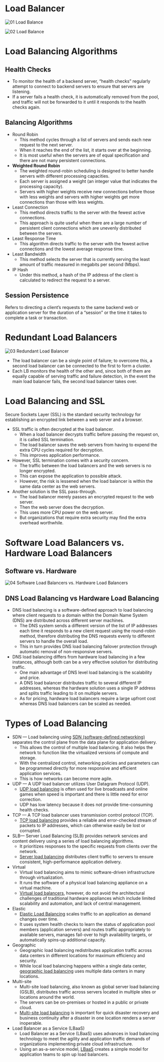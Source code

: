 # Load Balancer
![01 Load Balance](https://raw.githubusercontent.com/lambda826/My-Notebook/master/08%20Distributed%20System/01%20System%20Design/01%20System%20Design%20Tools/resource/load%20balance/01%20Load%20Balance.png)

![02 Load Balance](https://raw.githubusercontent.com/lambda826/My-Notebook/master/08%20Distributed%20System/01%20System%20Design/01%20System%20Design%20Tools/resource/load%20balance/02%20Load%20Balance.png)


# Load Balancing Algorithms
## Health Checks
- To monitor the health of a backend server, “health checks” regularly attempt to connect to backend servers to ensure that servers are listening.
- If a server fails a health check, it is automatically removed from the pool, and traffic will not be forwarded to it until it responds to the health checks again.

## Balancing Algorithms
- Round Robin
	- This method cycles through a list of servers and sends each new request to the next server.
	- When it reaches the end of the list, it starts over at the beginning.
	- It is most useful when the servers are of equal specification and there are not many persistent connections.
- **Weighted Round Robin**
	- The weighted round-robin scheduling is designed to better handle servers with different processing capacities.
	- Each server is assigned a weight (an integer value that indicates the processing capacity).
	- Servers with higher weights receive new connections before those with less weights and servers with higher weights get more connections than those with less weights.
- Least Connection
	- This method directs traffic to the server with the fewest active connections.
	- This approach is quite useful when there are a large number of persistent client connections which are unevenly distributed between the servers.
- Least Response Time
	- This algorithm directs traffic to the server with the fewest active connections and the lowest average response time.
- Least Bandwidth
	- This method selects the server that is currently serving the least amount of traffic measured in megabits per second (Mbps).
- IP Hash
	- Under this method, a hash of the IP address of the client is calculated to redirect the request to a server.

## Session Persistence
Refers to directing a client’s requests to the same backend web or application server for the duration of a “session” or the time it takes to complete a task or transaction.


# Redundant Load Balancers
![03 Redundant Load Balancer](https://raw.githubusercontent.com/lambda826/My-Notebook/master/08%20Distributed%20System/01%20System%20Design/01%20System%20Design%20Tools/resource/load%20balance/03%20Redundant%20Load%20Balancer.png)
- The load balancer can be a single point of failure; to overcome this, a second load balancer can be connected to the first to form a cluster.
- Each LB monitors the health of the other and, since both of them are equally capable of serving traffic and failure detection, in the event the main load balancer fails, the second load balancer takes over.


# Load Balancing and SSL
Secure Sockets Layer (SSL) is the standard security technology for establishing an encrypted link between a web server and a browser.
- SSL traffic is often decrypted at the load balancer.
	- When a load balancer decrypts traffic before passing the request on, it is called SSL termination.
	- The load balancer saves the web servers from having to expend the extra CPU cycles required for decryption.
	- This improves application performance.
- However, SSL termination comes with a security concern.
	- The traffic between the load balancers and the web servers is no longer encrypted.
	- This can expose the application to possible attack.
	- However, the risk is lessened when the load balancer is within the same data center as the web servers.
- Another solution is the SSL pass-through.
	- The load balancer merely passes an encrypted request to the web server.
	- Then the web server does the decryption.
	- This uses more CPU power on the web server.
	- But organizations that require extra security may find the extra overhead worthwhile.


# Software Load Balancers vs. Hardware Load Balancers
## Software vs. Hardware

![04 Software Load Balancers vs. Hardware Load Balancers](https://raw.githubusercontent.com/lambda826/My-Notebook/master/08%20Distributed%20System/01%20System%20Design/01%20System%20Design%20Tools/resource/load%20balance/04%20Software%20Load%20Balancers%20vs.%20Hardware%20Load%20Balancers.png)

## DNS Load Balancing vs Hardware Load Balancing
- DNS load balancing is a software-defined approach to load balancing where client requests to a domain within the Domain Name System (DNS) are distributed across different server machines.
	- The DNS system sends a different version of the list of IP addresses each time it responds to a new client request using the round-robin method, therefore distributing the DNS requests evenly to different servers to handle the overall load.
	- This in turn provides DNS load balancing failover protection through automatic removal of non-responsive servers.
- DNS load balancing differs from hardware load balancing in a few instances, although both can be a very effective solution for distributing traffic.
	- One main advantage of DNS level load balancing is the scalability and price.
	- A DNS load balancer distributes traffic to several different IP addresses, whereas the hardware solution uses a single IP address and splits traffic leading to it on multiple servers.
	- As for pricing, hardware load balancers require a large upfront cost whereas DNS load balancers can be scaled as needed.


# Types of Load Balancing

- SDN — Load balancing using [SDN (software-defined networking)](https://avinetworks.com/glossary/sdn-load-balancing/) separates the control plane from the data plane for application delivery.
	- This allows the control of multiple load balancing. It also helps the network to function like the virtualized versions of compute and storage.
	- With the centralized control, networking policies and parameters can be programmed directly for more responsive and efficient application services.
	- This is how networks can become more agile.
- UDP — A UDP load balancer utilizes User Datagram Protocol (UDP).
	- [UDP load balancing](https://avinetworks.com/glossary/udp-load-balancer/#:~:text=A%20UDP%20load%20balancer%20is,the%20internet%20protocol%20(IP).) is often used for live broadcasts and online games when speed is important and there is little need for error correction.
	- UDP has low latency because it does not provide time-consuming health checks.
- TCP — A TCP load balancer uses transmission control protocol (TCP).
	- [TCP load balancing](https://avinetworks.com/glossary/tcp-load-balancing/) provides a reliable and error-checked stream of packets to IP addresses, which can otherwise easily be lost or corrupted.
- SLB— Server Load Balancing (SLB) provides network services and content delivery using a series of load balancing algorithms.
	- It prioritizes responses to the specific requests from clients over the network.
	- [Server load balancing](https://avinetworks.com/glossary/server-load-balancer/) distributes client traffic to servers to ensure consistent, high-performance application delivery.
- Virtual
	- Virtual load balancing aims to mimic software-driven infrastructure through virtualization.
	- It runs the software of a physical load balancing appliance on a virtual machine.
	- [Virtual load balancers](https://avinetworks.com/glossary/virtual-load-balancer/), however, do not avoid the architectural challenges of traditional hardware appliances which include limited scalability and automation, and lack of central management.
- Elastic
	- [Elastic Load Balancing](https://avinetworks.com/glossary/elastic-load-balancer/) scales traffic to an application as demand changes over time.
	- It uses system health checks to learn the status of application pool members (application servers) and routes traffic appropriately to available servers, manages fail-over to high availability targets, or automatically spins-up additional capacity.
- Geographic
	- Geographic load balancing redistributes application traffic across data centers in different locations for maximum efficiency and security.
	- While local load balancing happens within a single data center, [geographic load balancing](https://avinetworks.com/glossary/geographic-load-balancing/) uses multiple data centers in many locations.
- Multi-site
	- Multi-site load balancing, also known as global server load balancing (GSLB), distributes traffic across servers located in multiple sites or locations around the world.
	- The servers can be on-premises or hosted in a public or private cloud.
	- [Multi-site load balancing](https://avinetworks.com/glossary/multi-site-load-balancing/) is important for quick disaster recovery and business continuity after a disaster in one location renders a server inoperable.
- Load Balancer as a Service (LBaaS)
	- Load Balancer as a Service (LBaaS) uses advances in load balancing technology to meet the agility and application traffic demands of organizations implementing private cloud infrastructure.
	- Using an as-a-service model, [LBaaS](https://avinetworks.com/glossary/load-balancing-as-a-service/) creates a simple model for application teams to spin up load balancers.
<!--stackedit_data:
eyJoaXN0b3J5IjpbLTE1NzIzNzAzNjNdfQ==
-->
